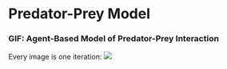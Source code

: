 # Predator-Prey Model


### GIF: Agent-Based Model of Predator-Prey Interaction
Every image is one iteration:
![](https://github.com/pedr19faria/Pred-Prey/blob/main/Prey_Predator.gif)


